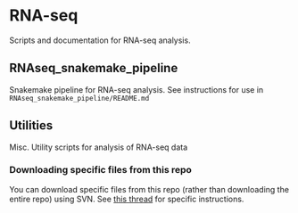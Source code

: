 # RNA-seq

Scripts and documentation for RNA-seq analysis.

## RNAseq_snakemake_pipeline

Snakemake pipeline for RNA-seq analysis. See instructions for use in `RNAseq_snakemake_pipeline/README.md`

## Utilities

Misc. Utility scripts for analysis of RNA-seq data

### Downloading specific files from this repo

You can download specific files from this repo (rather than downloading the entire repo) using SVN. See [this thread](https://stackoverflow.com/questions/7106012/download-a-single-folder-or-directory-from-a-github-repo) for specific instructions.
